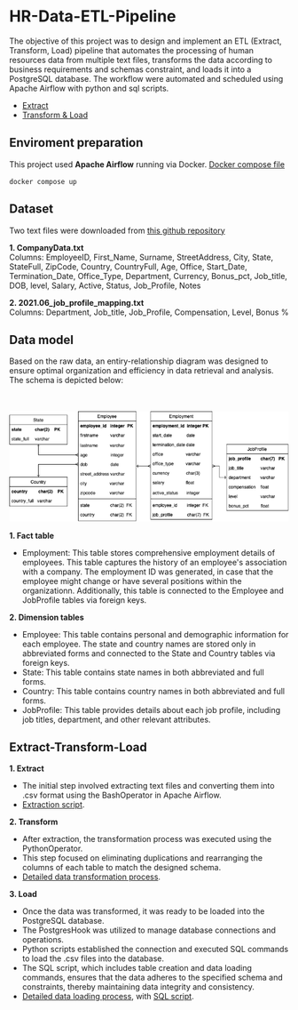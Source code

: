 # HR-Data-ETL-Pipeline

The objective of this project was to design and implement an ETL (Extract, Transform, Load) pipeline that automates the processing of human resources data from multiple text files, transforms the data according to business requirements and schemas constraint, and loads it into a PostgreSQL database. The workflow were automated and scheduled using Apache Airflow with python and sql scripts.

- [Extract](dags/exteact.py)
- [Transform & Load](dags/transform_load.py)

## Enviroment preparation

This project used **Apache Airflow** running via Docker.
[Docker compose file](https://airflow.apache.org/docs/apache-airflow/2.9.1/docker-compose.yaml)

```
docker compose up
```

## Dataset
Two text files were downloaded from [this github repository](https://github.com/Koluit/The_Company_Data.git)

**1. CompanyData.txt**
<br> Columns: EmployeeID, First_Name, Surname, StreetAddress, City, State, StateFull, ZipCode, Country, CountryFull, Age, Office, Start_Date, Termination_Date, Office_Type, Department, Currency, Bonus_pct, Job_title, DOB, level, Salary, Active, Status, Job_Profile, Notes

**2. 2021.06_job_profile_mapping.txt**
<br> Columns: Department, Job_title, Job_Profile, Compensation, Level, Bonus %

## Data model
Based on the raw data, an entiry-relationship diagram was designed to ensure optimal organization and efficiency in data retrieval and analysis. The schema is depicted below:

<br><br> <img src="data_model.png" alt="Data_model"> <br>

**1. Fact table**
- Employment: This table stores comprehensive employment details of employees. This table captures the history of an employee's association with a company. The employment ID was generated, in case that the employee might change or have several positions within the organizationn. Additionally, this table is connected to the Employee and JobProfile tables via foreign keys.

**2. Dimension tables**
- Employee: This table contains personal and demographic information for each employee. The state and country names are stored only in abbreviated forms and connected to the State and Country tables via foreign keys.
- State: This table contains state names in both abbreviated and full forms.
- Country: This table contains country names in both abbreviated and full forms.
- JobProfile: This table provides details about each job profile, including job titles, department, and other relevant attributes.

## Extract-Transform-Load
**1. Extract**
- The initial step involved extracting text files and converting them into .csv format using the BashOperator in Apache Airflow.
- [Extraction script](dags/exteact.py).

**2. Transform**
- After extraction, the transformation process was executed using the PythonOperator.
- This step focused on eliminating duplications and rearranging the columns of each table to match the designed schema.
- [Detailed data transformation process](dags/transform_load.py).

**3. Load**
- Once the data was transformed, it was ready to be loaded into the PostgreSQL database.
- The PostgresHook was utilized to manage database connections and operations.
- Python scripts established the connection and executed SQL commands to load the .csv files into the database.
- The SQL script, which includes table creation and data loading commands, ensures that the data adheres to the specified schema and constraints, thereby maintaining data integrity and consistency.
- [Detailed data loading process](dags/transform_load.py), with [SQL script](dags/load_data.sql).


